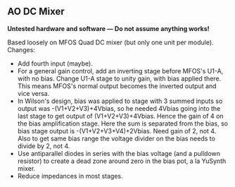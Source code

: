 ## AO DC Mixer

**Untested hardware and software — Do not assume anything works!**

Based loosely on MFOS Quad DC mixer (but only one unit per module). Changes:

* Add fourth input (maybe).
* For a general gain control, add an inverting stage before MFOS's U1-A, with no bias. Change U1-A stage to unity gain, with bias applied there. This means MFOS's normal output becomes the inverted output and vice versa.
* In Wilson's design, bias was applied to stage with 3 summed inputs so output was -(V1+V2+V3)+4Vbias, so he needed 4Vbias going into the last stage to get output of (V1+V2+V3)+4Vbias. Hence the gain of 4 on the bias amplification stage. Here the sum is separated from the bias, so bias stage output is -(V1+V2+V3+V4)+2Vbias. Need gain of 2, not 4. Also to get same bias range the voltage divider on the bias needs to divide by 2, not 4.
* Use antiparallel diodes in series with the bias voltage (and a pulldown resistor) to create a dead zone around zero in the bias pot, a la YuSynth mixer.
* Reduce impedances in most stages.
